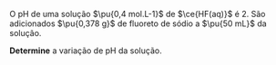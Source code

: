 O $\mathrm{pH}$ de uma solução $\pu{0,4 mol.L-1}$ de $\ce{HF(aq)}$ é 2. São adicionados $\pu{0,378 g}$ de fluoreto de sódio a $\pu{50 mL}$ da solução. 

**Determine** a variação de $\mathrm{pH}$ da solução.
